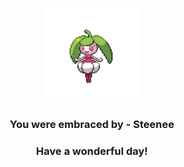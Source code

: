 <p align="center">
    <img src="https://raw.githubusercontent.com/PokeAPI/sprites/master/sprites/pokemon/762.png" width="150" height="150">
</p>
<h3 align="center">You were embraced by - <b>Steenee</b></h3>
<h3 align="center">Have a wonderful day!</h3>
